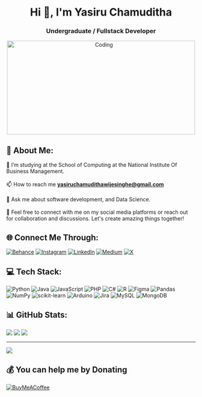 <h1 align="center">Hi 👋, I'm Yasiru Chamuditha</h1>
<h3 align="center">Undergraduate / Fullstack Developer</h3>
<div align="center">
  <img align="center" alt="Coding" width="500px" height="250px" src="https://www.codecorners.com/wp-content/uploads/2018/05/senior-front-end-developer-openings-1.gif">
</div>

## 💫 About Me:
🔭  I’m studying at the School of Computing at the National Institute Of Business Management.<br><br>📫 How to reach me **yasiruchamudithawijesinghe@gmail.com**<br><br>💬 Ask me about software development, and Data Science.<br><br>🌱 Feel free to connect with me on my social media platforms or reach out for collaboration and discussions. Let's create amazing things together!<be>


## 🌐 Connect Me Through:
[![Behance](https://img.shields.io/badge/Behance-1769ff?logo=behance&logoColor=white)](https://behance.net/yasiruchamuditha) [![Instagram](https://img.shields.io/badge/Instagram-%23E4405F.svg?logo=Instagram&logoColor=white)](https://instagram.com/yasiru_chamuditha) [![LinkedIn](https://img.shields.io/badge/LinkedIn-%230077B5.svg?logo=linkedin&logoColor=white)](https://linkedin.com/in/yasiru-chamuditha) [![Medium](https://img.shields.io/badge/Medium-12100E?logo=medium&logoColor=white)](https://medium.com/@@yasiruchamuditha) [![X](https://img.shields.io/badge/X-black.svg?logo=X&logoColor=white)](https://x.com/yasiru_99) 

## 💻 Tech Stack:
![Python](https://img.shields.io/badge/python-3670A0?style=plastic&logo=python&logoColor=ffdd54) ![Java](https://img.shields.io/badge/java-%23ED8B00.svg?style=plastic&logo=openjdk&logoColor=white) ![JavaScript](https://img.shields.io/badge/javascript-%23323330.svg?style=plastic&logo=javascript&logoColor=%23F7DF1E) ![PHP](https://img.shields.io/badge/php-%23777BB4.svg?style=plastic&logo=php&logoColor=white) ![C#](https://img.shields.io/badge/c%23-%23239120.svg?style=plastic&logo=csharp&logoColor=white) ![R](https://img.shields.io/badge/r-%23276DC3.svg?style=plastic&logo=r&logoColor=white) ![Figma](https://img.shields.io/badge/figma-%23F24E1E.svg?style=plastic&logo=figma&logoColor=white) ![Pandas](https://img.shields.io/badge/pandas-%23150458.svg?style=plastic&logo=pandas&logoColor=white) ![NumPy](https://img.shields.io/badge/numpy-%23013243.svg?style=plastic&logo=numpy&logoColor=white) ![scikit-learn](https://img.shields.io/badge/scikit--learn-%23F7931E.svg?style=plastic&logo=scikit-learn&logoColor=white) ![Arduino](https://img.shields.io/badge/-Arduino-00979D?style=plastic&logo=Arduino&logoColor=white) ![Jira](https://img.shields.io/badge/jira-%230A0FFF.svg?style=plastic&logo=jira&logoColor=white) ![MySQL](https://img.shields.io/badge/mysql-4479A1.svg?style=plastic&logo=mysql&logoColor=white) ![MongoDB](https://img.shields.io/badge/MongoDB-%234ea94b.svg?style=plastic&logo=mongodb&logoColor=white)
## 📊 GitHub Stats:
![](https://github-readme-stats.vercel.app/api?username=yasiruchamuditha&theme=dark&hide_border=false&include_all_commits=true&count_private=true)
![](https://github-readme-streak-stats.herokuapp.com/?user=yasiruchamuditha&theme=dark&hide_border=false)
![](https://github-readme-stats.vercel.app/api/top-langs/?username=yasiruchamuditha&theme=dark&hide_border=false&include_all_commits=true&count_private=true&layout=compact)



---
[![](https://visitcount.itsvg.in/api?id=yasiruchamuditha&icon=0&color=0)](https://visitcount.itsvg.in)

  ## 💰 You can help me by Donating
  [![BuyMeACoffee](https://img.shields.io/badge/Buy%20Me%20a%20Coffee-ffdd00?style=for-the-badge&logo=buy-me-a-coffee&logoColor=black)](https://buymeacoffee.com/yasiruchamuditha                ) 

  
<!-- Proudly created with GPRM ( https://gprm.itsvg.in ) -->
